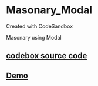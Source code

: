 # Masonary_Modal
Created with CodeSandbox
<div>Masonary using Modal</div>
<h2><a href="https://codesandbox.io/s/github/manojvicky/Masonary_Modal">codebox source code</a></h2>
<h2><a href="https://r0j704vp3q.codesandbox.io/login">Demo</a></h2>
